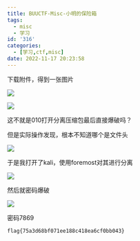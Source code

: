 ```yaml
---
title: BUUCTF-Misc-小明的保险箱
tags:
  - misc
  - 学习
id: '316'
categories:
  - [学习,ctf,misc]
date: 2022-11-17 20:23:58
---
```


下载附件，得到一张图片

![](https://pic.niaoluo.top/%E7%BD%91%E7%AB%99%E8%B0%83%E7%94%A8/misc%E9%9C%80%E8%A6%81/4a81409d-f24b-4915-adc9-304e6faf60f2.jpg)

![](https://pic.niaoluo.top/%E7%BD%91%E7%AB%99%E8%B0%83%E7%94%A8/misc%E9%9C%80%E8%A6%81/%E5%B1%8F%E5%B9%95%E6%88%AA%E5%9B%BE%202022-11-17%20201120.jpg)

这不就是010打开分离压缩包最后直接爆破吗？

但是实际操作发现，根本不知道哪个是文件头

![](https://pic.niaoluo.top/%E7%BD%91%E7%AB%99%E8%B0%83%E7%94%A8/misc%E9%9C%80%E8%A6%81/%E5%B1%8F%E5%B9%95%E6%88%AA%E5%9B%BE%202022-11-17%20201633.jpg)

于是我打开了kali，使用foremost对其进行分离

![](https://pic.niaoluo.top/%E7%BD%91%E7%AB%99%E8%B0%83%E7%94%A8/misc%E9%9C%80%E8%A6%81/%E5%B1%8F%E5%B9%95%E6%88%AA%E5%9B%BE%202022-11-17%20202102.jpg)

然后就密码爆破

![](https://pic.niaoluo.top/%E7%BD%91%E7%AB%99%E8%B0%83%E7%94%A8/misc%E9%9C%80%E8%A6%81/%E5%B1%8F%E5%B9%95%E6%88%AA%E5%9B%BE%202022-11-17%20202250.jpg)

密码7869

```
flag{75a3d68bf071ee188c418ea6cf0bb043}
```